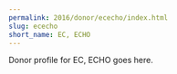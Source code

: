 ```yaml
---
permalink: 2016/donor/ececho/index.html
slug: ececho
short_name: EC, ECHO
---
```


Donor profile for EC, ECHO goes here.
